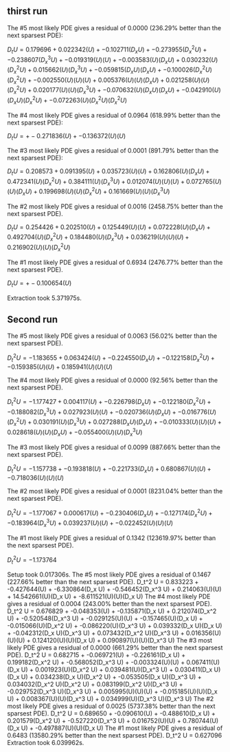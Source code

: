 ## thirst run

The #5 most likely PDE gives a residual of 0.0000 (236.29% better than the next sparsest PDE):

$D_t U = 0.179696  + 0.022342(U) + -0.102711(D_x U) + -0.273955(D_x^2 U) + -0.238607(D_x^3 U) + -0.019319(U)(U) + -0.003583(U)(D_x U) + 0.030232(U)(D_x^2 U) + 0.015662(U)(D_x^3 U) + -0.059815(D_x U)(D_x U) + -0.100026(D_x^2 U)(D_x^2 U) + -0.002550(U)(U)(U) + 0.005376(U)(U)(D_x U) + 0.021258(U)(U)(D_x^2 U) + 0.020177(U)(U)(D_x^3 U) + -0.070632(U)(D_x U)(D_x U) + -0.042910(U)(D_x U)(D_x^2 U) + -0.072263(U)(D_x^2 U)(D_x^2 U)$

The #4 most likely PDE gives a residual of 0.0964 (618.99% better than the next sparsest PDE):

$D_t U =  + -0.271836(U) + -0.136372(U)(U)$

The #3 most likely PDE gives a residual of 0.0001 (891.79% better than the next sparsest PDE):

$D_t U = 0.208573  + 0.091395(U) + 0.035723(U)(U) + 0.162806(U)(D_x U) + 0.472341(U)(D_x^2 U) + 0.384111(U)(D_x^3 U) + 0.012074(U)(U)(U) + 0.072765(U)(U)(D_x U) + 0.199698(U)(U)(D_x^2 U) + 0.161669(U)(U)(D_x^3 U)$

The #2 most likely PDE gives a residual of 0.0016 (2458.75% better than the next sparsest PDE).

$D_t U = 0.254426  + 0.202510(U) + 0.125449(U)(U) + 0.072228(U)(D_x U) + 0.492704(U)(D_x^2 U) + 0.184480(U)(D_x^3 U) + 0.036219(U)(U)(U) + 0.216902(U)(U)(D_x^2 U)$

The #1 most likely PDE gives a residual of 0.6934 (2476.77% better than the next sparsest PDE).

$D_t U =  + -0.100654(U)$

Extraction took 5.371975s.

## Second run

The #5 most likely PDE gives a residual of 0.0063 (56.02% better than the next sparsest PDE).

$D_t^2 U = -1.183655  + 0.063424(U) + -0.224550(D_x U) + -0.122158(D_x^2 U) + -0.159385(U)(U) + 0.185941(U)(U)(U)$

The #4 most likely PDE gives a residual of 0.0000 (92.56% better than the next sparsest PDE).

$D_t^2 U = -1.177427  + 0.004117(U) + -0.226798(D_x U) + -0.122180(D_x^2 U) + -0.188082(D_x^3 U) + 0.027923(U)(U) + -0.020736(U)(D_x U) + -0.016776(U)(D_x^2 U) + 0.030191(U)(D_x^3 U) + 0.027288(D_x U)(D_x U) + -0.010333(U)(U)(U) + 0.028618(U)(U)(D_x U) + -0.055400(U)(U)(D_x^3 U)$

The #3 most likely PDE gives a residual of 0.0099 (887.66% better than the next sparsest PDE).

$D_t^2 U = -1.157738  + -0.193818(U) + -0.221733(D_x U) + 0.680867(U)(U) + -0.718036(U)(U)(U)$

The #2 most likely PDE gives a residual of 0.0001 (8231.04% better than the next sparsest PDE).

$D_t^2 U = -1.177067  + 0.000617(U) + -0.230406(D_x U) + -0.127174(D_x^2 U) + -0.183964(D_x^3 U) + 0.039237(U)(U) + -0.022452(U)(U)(U)$

The #1 most likely PDE gives a residual of 0.1342 (123619.97% better than the next sparsest PDE).

$D_t^2 U = -1.173764$


Setup took 0.017306s.
The #5 most likely PDE gives a residual of 0.1467 (227.66% better than the next sparsest PDE).
D_t^2 U = 0.833223  + -0.427644(U) + -6.330864(D_x U) + -0.546452(D_x^3 U) + 0.214063(U)(U) + 14.542661(U)(D_x U) + -8.611521(U)(U)(D_x U)
The #4 most likely PDE gives a residual of 0.0004 (243.00% better than the next sparsest PDE).
D_t^2 U = 0.676829  + -0.048353(U) + -0.135871(D_x U) + 0.212074(D_x^2 U) + -0.520548(D_x^3 U) + -0.029125(U)(U) + -0.157465(U)(D_x U) + -0.015066(U)(D_x^2 U) + -0.086220(U)(D_x^3 U) + 0.039332(D_x U)(D_x U) + -0.042312(D_x U)(D_x^3 U) + 0.073432(D_x^2 U)(D_x^3 U) + 0.016356(U)(U)(U) + 0.124120(U)(U)(D_x U) + 0.090897(U)(U)(D_x^3 U)
The #3 most likely PDE gives a residual of 0.0000 (661.29% better than the next sparsest PDE).
D_t^2 U = 0.682715  + -0.069721(U) + -0.226161(D_x U) + 0.199182(D_x^2 U) + -0.568052(D_x^3 U) + -0.003324(U)(U) + 0.067411(U)(D_x U) + 0.001923(U)(D_x^2 U) + 0.039481(U)(D_x^3 U) + 0.030411(D_x U)(D_x U) + 0.034238(D_x U)(D_x^2 U) + -0.053505(D_x U)(D_x^3 U) + 0.034032(D_x^2 U)(D_x^2 U) + 0.083199(D_x^2 U)(D_x^3 U) + -0.029752(D_x^3 U)(D_x^3 U) + 0.005995(U)(U)(U) + -0.015185(U)(U)(D_x U) + 0.008367(U)(U)(D_x^3 U) + 0.034999(U)(D_x^3 U)(D_x^3 U)
The #2 most likely PDE gives a residual of 0.0025 (5737.38% better than the next sparsest PDE).
D_t^2 U = 0.689650  + -0.090610(U) + -0.488610(D_x U) + 0.201579(D_x^2 U) + -0.527220(D_x^3 U) + 0.016752(U)(U) + 0.780744(U)(D_x U) + -0.497887(U)(U)(D_x U)
The #1 most likely PDE gives a residual of 0.6483 (13580.29% better than the next sparsest PDE).
D_t^2 U = 0.627096
Extraction took 6.039962s.
